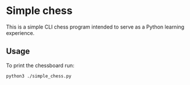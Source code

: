 # Simple chess
This is a simple CLI chess program intended to serve as a Python learning experience.

## Usage
To print the chessboard run:
```
python3 ./simple_chess.py
```
